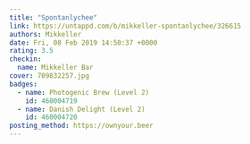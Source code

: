 ```yaml
---
title: "Spontanlychee"
link: https://untappd.com/b/mikkeller-spontanlychee/326615
authors: Mikkeller
date: Fri, 08 Feb 2019 14:50:37 +0000
rating: 3.5
checkin:
  name: Mikkeller Bar
cover: 709832257.jpg
badges:
  - name: Photogenic Brew (Level 2)
    id: 460004719
  - name: Danish Delight (Level 2)
    id: 460004720
posting_method: https://ownyour.beer
---
```

